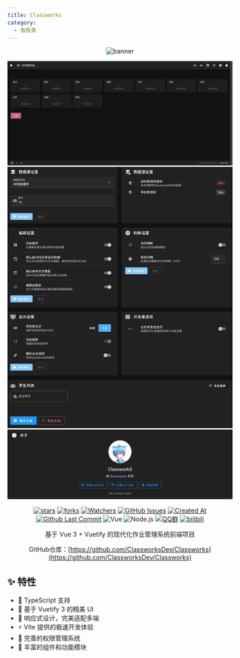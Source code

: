 ```yaml
---
title: Classworks
category:
  - 看板类
---
```


<div align="center">

![banner](https://gh.llkk.cc/https://raw.githubusercontent.com/ClassworksDev/Classworks/main/images%2Fbanner.png)

![主页](images/主页.png)
![设置](images/设置.jpeg)
![关于](images/关于.png)

[![stars](https://img.shields.io/github/stars/ClassworksDev/Classworks?label=Stars)](https://github.com/ClassworksDev/Classworks) [![forks](https://img.shields.io/github/forks/ClassworksDev/Classworks?label=Forks)](https://github.com/ClassworksDev/Classworks) [![Watchers](https://img.shields.io/github/watchers/ClassworksDev/Classworks?style=social)](https://github.com/ClassworksDev/Classworks/watchers) [![GitHub Issues](https://img.shields.io/github/issues-search/ClassworksDev/Classworks?query=is%3Aopen&style=flat&logo=github&label=Issues&color=%233fb950)](https://github.com/ClassworksDev/Classworks/issues) [![Created At](https://img.shields.io/github/created-at/ClassworksDev/Classworks)](https://github.com/ClassworksDev/Classworks) [![Github Last Commit](https://img.shields.io/github/last-commit/ClassworksDev/Classworks)](https://github.com/ClassworksDev/Classworks/commits/master) ![Vue](https://img.shields.io/badge/Vue-4FC08D?logo=vue.js&logoColor=white&style=flat) ![Node.js](https://img.shields.io/badge/Node.js-339933?logo=node.js&logoColor=white&style=flat) [![QQ群](https://img.shields.io/badge/-QQ%E7%BE%A4%EF%BD%9C964979747-blue?style=flat&logo=QQ)](https://qm.qq.com/q/AdQJCgNOsS) [![bilibili](https://img.shields.io/badge/-UP%E4%B8%BB%EF%BD%9C%E6%82%9F%E5%85%83%E5%96%B5-%23FB7299?style=flat&logo=bilibili)](https://space.bilibili.com/661404066)

基于 Vue 3 + Vuetify 的现代化作业管理系统前端项目

GitHub仓库：[https://github.com/ClassworksDev/Classworks](https://github.com/ClassworksDev/Classworks)

</div>

<SiteInfo
  name="ZeroCat 官网"
  desc="新一代，开源，编程社区"
  url="https://zerocat.houlangs.com"
  logo="https://zerocat.houlangs.com/favicon.png"
  repo="https://github.com/ClassworksDev/Classworks"
  preview=""
/>

## ✨ 特性
- 🎯 TypeScript 支持
- 🎨 基于 Vuetify 3 的精美 UI
- 📱 响应式设计，完美适配多端
- ⚡️ Vite 提供的极速开发体验
- 🔑 完善的权限管理系统
- 🎉 丰富的组件和功能模块